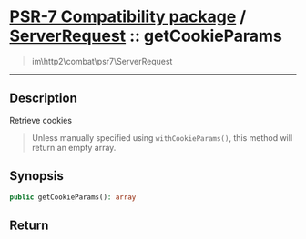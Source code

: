# [PSR-7 Compatibility package](combat.md) / [ServerRequest](combat-ServerRequest.md) :: getCookieParams
 > im\http2\combat\psr7\ServerRequest
____

## Description
Retrieve cookies

 > Unless manually specified using `withCookieParams()`, this method will return an empty array.  

## Synopsis
```php
public getCookieParams(): array
```

## Return

